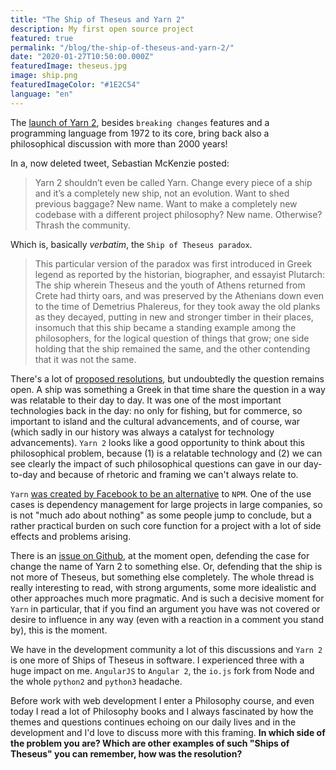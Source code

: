 ```yaml
---
title: "The Ship of Theseus and Yarn 2"
description: My first open source project
featured: true
permalink: "/blog/the-ship-of-theseus-and-yarn-2/"
date: "2020-01-27T10:50:00.000Z"
featuredImage: theseus.jpg
image: ship.png
featuredImageColor: "#1E2C54"
language: "en"
---
```


The [launch of Yarn 2](https://dev.to/arcanis/introducing-yarn-2-4eh1), besides `breaking changes` features and a programming language from 1972 to its core, bring back also a philosophical discussion with more than 2000 years!

In a, now deleted tweet, Sebastian McKenzie posted:

> Yarn 2 shouldn’t even be called Yarn. Change every piece of a ship and it’s a completely new ship, not an evolution. Want to shed previous baggage? New name. Want to make a completely new codebase with a different project philosophy? New name. Otherwise? Thrash the community.

Which is, basically _verbatim_, the `Ship of Theseus paradox`.

> This particular version of the paradox was first introduced in Greek legend as reported by the historian, biographer, and essayist Plutarch:
> The ship wherein Theseus and the youth of Athens returned from Crete had thirty oars, and was preserved by the Athenians down even to the time of Demetrius Phalereus, for they took away the old planks as they decayed, putting in new and stronger timber in their places, insomuch that this ship became a standing example among the philosophers, for the logical question of things that grow; one side holding that the ship remained the same, and the other contending that it was not the same.

There's a lot of [proposed resolutions](https://en.wikipedia.org/wiki/Ship_of_Theseus#Proposed_resolutions), but undoubtedly the question remains open. A ship was something a Greek in that time share the question in a way was relatable to their day to day. It was one of the most important technologies back in the day: no only for fishing, but for commerce, so important to island and the cultural advancements, and of course, war (which sadly in our history was always a catalyst for technology advancements). `Yarn 2` looks like a good opportunity to think about this philosophical problem, because (1) is a relatable technology and (2) we can see clearly the impact of such philosophical questions can gave in our day-to-day and because of rhetoric and framing we can't always relate to.

`Yarn` [was created by Facebook to be an alternative](https://engineering.fb.com/web/yarn-a-new-package-manager-for-javascript/) to `NPM`. One of the use cases is dependency management for large projects in large companies, so is not "much ado about nothing" as some people jump to conclude, but a rather practical burden on such core function for a project with a lot of side effects and problems arising.

There is an [issue on Github](https://github.com/yarnpkg/berry/issues/766), at the moment open, defending the case for change the name of Yarn 2 to something else. Or, defending that the ship is not more of Theseus, but something else completely.  The whole thread is really interesting to read, with strong arguments, some more idealistic and other approaches much more pragmatic. And is such a decisive moment for `Yarn` in particular, that if you find an argument you have was not covered or desire to influence in any way (even with a reaction in a comment you stand by), this is the moment.

We have in the development community a lot of this discussions and `Yarn 2` is one more of Ships of Theseus in software. I experienced three with a huge impact on me. `AngularJS` to `Angular 2`, the `io.js` fork from Node and the whole `python2` and `python3` headache.

Before work with web development I enter a Philosophy course, and even today I read a lot of Philosophy books and I always fascinated by how the themes and questions continues echoing on our daily lives and in the development and I'd love to discuss more with this framing. **In which side of the problem you are? Which are other examples of such "Ships of Theseus" you can remember, how was the resolution?**